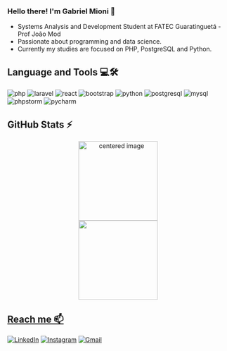 ### Hello there! I'm Gabriel Mioni 👋

- Systems Analysis and Development Student at FATEC Guaratinguetá - Prof João Mod
- Passionate about programming and data science.
- Currently my studies are focused on PHP, PostgreSQL and Python.

## Language and Tools 💻🛠️

<div style="display: inline">
  <img align="center" alt="php" src="https://img.shields.io/badge/PHP-3776AB?style=for-the-badge&logo=php&logoColor=white"/>
  <img align="center" alt="laravel" src="https://img.shields.io/badge/Laravel-FF2D20?style=for-the-badge&logo=laravel&logoColor=white"/>
  <img align="center" alt="react" src="https://shields.io/badge/react-black?logo=react&style=for-the-badge"/>
  <img align="center" alt="bootstrap" src="https://img.shields.io/badge/Bootstrap-563D7C?style=for-the-badge&logo=bootstrap&logoColor=white"/>
  <img align="center" alt="python" src="https://img.shields.io/badge/Python-3776AB?style=for-the-badge&logo=python&logoColor=white"/>
  <img align="center" alt="postgresql" src="https://img.shields.io/badge/postgresql-4169e1?style=for-the-badge&logo=postgresql&logoColor=white"/>
  <img align="center" alt="mysql" src="https://img.shields.io/badge/MySQL-005C84?style=for-the-badge&logo=mysql&logoColor=white"/>
  <img align="center" alt="phpstorm" src="https://img.shields.io/badge/PhpStorm-000000?style=for-the-badge&logo=PhpStorm&logoColor=white"/>
  <img align="center" alt="pycharm" src="https://img.shields.io/badge/PyCharm-000000?style=for-the-badge&logo=pycharm&logoColor=white"/>
</div>

<br>

## GitHub Stats ⚡
<div>
  <a href="https://github.com/gab3mioni">
  <center>
    <img height="180em" src="https://github-readme-stats.vercel.app/api?username=gab3mioni&show_icons=true&theme=tokyonight&include_all_commits=true&count_private=true" alt="centered image">
  </center>
  <center>  
    <img height="180em" src="https://github-readme-stats.vercel.app/api/top-langs/?username=gab3mioni&layout=compact&langs_count=7&theme=tokyonight"/> 
  </center>
</div>

## Reach me 📫

[![LinkedIn](https://img.shields.io/badge/LinkedIn-0077B5?style=for-the-badge&logo=linkedin&logoColor=white)](https://www.linkedin.com/in/gabriel-mioni/)
[![Instagram](https://img.shields.io/badge/Instagram-E4405F?style=for-the-badge&logo=instagram&logoColor=white)](https://www.instagram.com/gabrielmioni_/) 
[![Gmail](https://img.shields.io/badge/-gabrielmionibastos@gmail.com-D14836?style=for-the-badge&logo=gmail&logoColor=white&link=mailto:gabrielmionibastos@gmail.com)](mailto:gabrielmionibastos@gmail.com)
